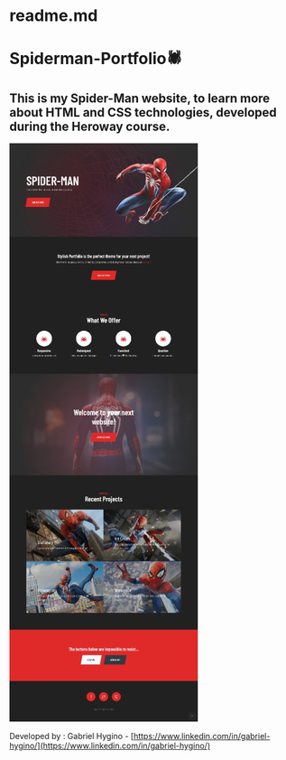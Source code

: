 # readme.md

# Spiderman-Portfolio🕷

## This is my Spider-Man website, to learn more about HTML and CSS technologies, developed during the Heroway course.

![Layout](https://github.com/GabrielHygino/Spiderman-Portfolio/blob/main/assets/images/layout.jpeg?raw=true)

Developed by : Gabriel Hygino - [https://www.linkedin.com/in/gabriel-hygino/](https://www.linkedin.com/in/gabriel-hygino/)
